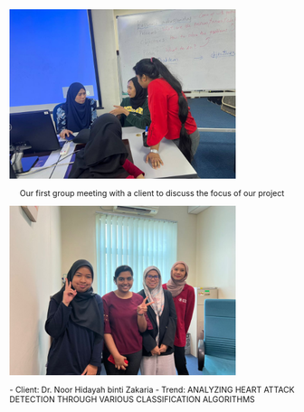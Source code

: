 <img src="https://github.com/NiesHW/SECB3203_P4B/blob/41270d9bdcf4dee3f012f73735c10d3c1be42c7c/Group_Project/Group_2/Task_1/first_meeting_with_client.jpg" alt="Our first group meeting with a client to discuss the focus of our project" width="400">
</p>


<p align="center">Our first group meeting with a client to discuss the focus of our project</p>
 <img src="https://github.com/NiesHW/SECB3203_P4B/blob/7c83c4de8b09e89cf46bcb7d9254405c360720d6/Group_Project/Group_2/Task_1/WhatsApp%20Image%202023-10-22%20at%207.15.30%20PM.jpeg" alt="Our first group meeting with a client to discuss the focus of our project" width="400">
</p>
- Client: Dr. Noor Hidayah binti Zakaria
- Trend: ANALYZING HEART ATTACK DETECTION THROUGH VARIOUS CLASSIFICATION ALGORITHMS
